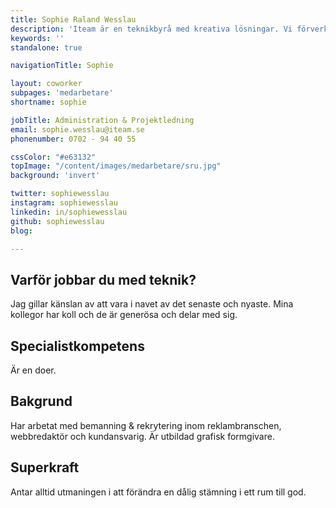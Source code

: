 ```yaml
---
title: Sophie Raland Wesslau
description: 'Iteam är en teknikbyrå med kreativa lösningar. Vi förverkligar dina idéer.'
keywords: ''
standalone: true

navigationTitle: Sophie

layout: coworker
subpages: 'medarbetare'
shortname: sophie

jobTitle: Administration & Projektledning
email: sophie.wesslau@iteam.se
phonenumber: 0702 - 94 40 55

cssColor: "#e63132"
topImage: "/content/images/medarbetare/sru.jpg"
background: 'invert'

twitter: sophiewesslau
instagram: sophiewesslau
linkedin: in/sophiewesslau
github: sophiewesslau
blog:

---
```


## Varför jobbar du med teknik?
Jag gillar känslan av att vara i navet av det senaste och nyaste. Mina kollegor har koll och de är generösa och delar med sig.

## Specialistkompetens
Är en doer.

## Bakgrund
Har arbetat med bemanning & rekrytering inom reklambranschen, webbredaktör och kundansvarig. Är utbildad grafisk formgivare.

## Superkraft
Antar alltid utmaningen i att förändra en dålig stämning i ett rum till god.